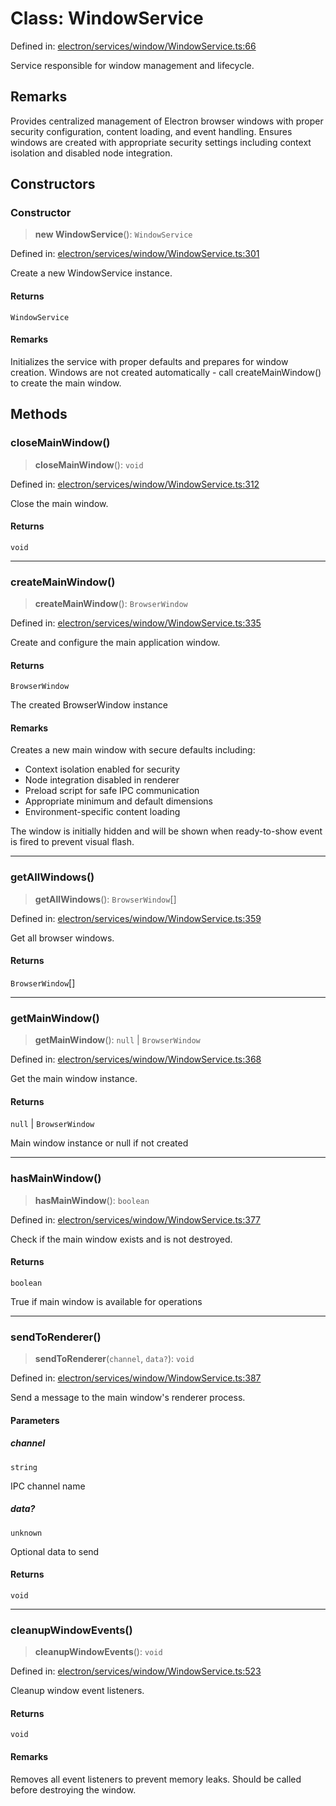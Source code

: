 # Class: WindowService

Defined in: [electron/services/window/WindowService.ts:66](https://github.com/Nick2bad4u/Uptime-Watcher/blob/main/electron/services/window/WindowService.ts#L66)

Service responsible for window management and lifecycle.

## Remarks

Provides centralized management of Electron browser windows with proper
security configuration, content loading, and event handling. Ensures windows
are created with appropriate security settings including context isolation
and disabled node integration.

## Constructors

### Constructor

> **new WindowService**(): `WindowService`

Defined in: [electron/services/window/WindowService.ts:301](https://github.com/Nick2bad4u/Uptime-Watcher/blob/main/electron/services/window/WindowService.ts#L301)

Create a new WindowService instance.

#### Returns

`WindowService`

#### Remarks

Initializes the service with proper defaults and prepares for window
creation. Windows are not created automatically - call createMainWindow()
to create the main window.

## Methods

### closeMainWindow()

> **closeMainWindow**(): `void`

Defined in: [electron/services/window/WindowService.ts:312](https://github.com/Nick2bad4u/Uptime-Watcher/blob/main/electron/services/window/WindowService.ts#L312)

Close the main window.

#### Returns

`void`

***

### createMainWindow()

> **createMainWindow**(): `BrowserWindow`

Defined in: [electron/services/window/WindowService.ts:335](https://github.com/Nick2bad4u/Uptime-Watcher/blob/main/electron/services/window/WindowService.ts#L335)

Create and configure the main application window.

#### Returns

`BrowserWindow`

The created BrowserWindow instance

#### Remarks

Creates a new main window with secure defaults including:

- Context isolation enabled for security
- Node integration disabled in renderer
- Preload script for safe IPC communication
- Appropriate minimum and default dimensions
- Environment-specific content loading

The window is initially hidden and will be shown when ready-to-show event
is fired to prevent visual flash.

***

### getAllWindows()

> **getAllWindows**(): `BrowserWindow`[]

Defined in: [electron/services/window/WindowService.ts:359](https://github.com/Nick2bad4u/Uptime-Watcher/blob/main/electron/services/window/WindowService.ts#L359)

Get all browser windows.

#### Returns

`BrowserWindow`[]

***

### getMainWindow()

> **getMainWindow**(): `null` \| `BrowserWindow`

Defined in: [electron/services/window/WindowService.ts:368](https://github.com/Nick2bad4u/Uptime-Watcher/blob/main/electron/services/window/WindowService.ts#L368)

Get the main window instance.

#### Returns

`null` \| `BrowserWindow`

Main window instance or null if not created

***

### hasMainWindow()

> **hasMainWindow**(): `boolean`

Defined in: [electron/services/window/WindowService.ts:377](https://github.com/Nick2bad4u/Uptime-Watcher/blob/main/electron/services/window/WindowService.ts#L377)

Check if the main window exists and is not destroyed.

#### Returns

`boolean`

True if main window is available for operations

***

### sendToRenderer()

> **sendToRenderer**(`channel`, `data?`): `void`

Defined in: [electron/services/window/WindowService.ts:387](https://github.com/Nick2bad4u/Uptime-Watcher/blob/main/electron/services/window/WindowService.ts#L387)

Send a message to the main window's renderer process.

#### Parameters

##### channel

`string`

IPC channel name

##### data?

`unknown`

Optional data to send

#### Returns

`void`

***

### cleanupWindowEvents()

> **cleanupWindowEvents**(): `void`

Defined in: [electron/services/window/WindowService.ts:523](https://github.com/Nick2bad4u/Uptime-Watcher/blob/main/electron/services/window/WindowService.ts#L523)

Cleanup window event listeners.

#### Returns

`void`

#### Remarks

Removes all event listeners to prevent memory leaks. Should be called
before destroying the window.
